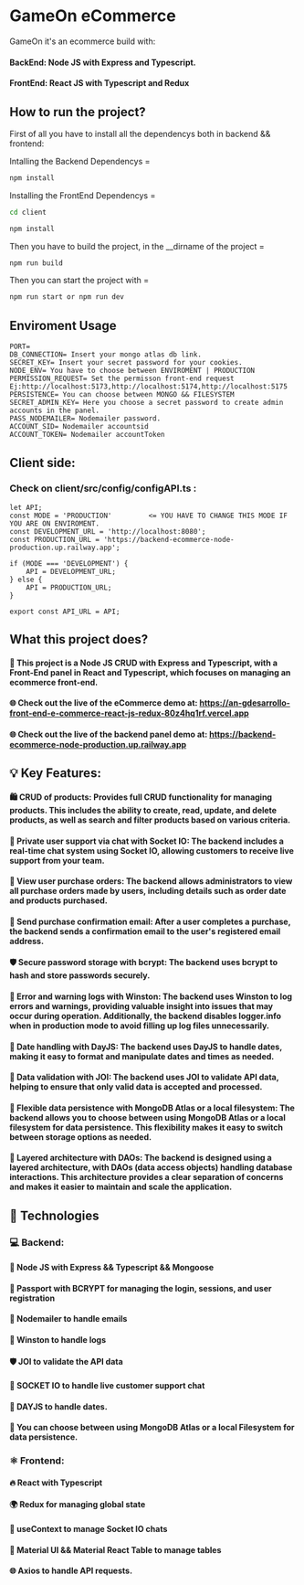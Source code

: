 # GameOn eCommerce

GameOn it's an ecommerce build with:

#### BackEnd: Node JS with Express and Typescript.
#### FrontEnd: React JS with Typescript and Redux

## How to run the project?

First of all you have to install all the dependencys both in backend && frontend:

Intalling the Backend Dependencys = 
```bash
npm install
```

Installing the FrontEnd Dependencys = 
```bash
cd client
```
```bash
npm install
```

Then you have to build the project, in the __dirname of the project = 

```bash
npm run build
```

Then you can start the project with = 

```bash
npm run start or npm run dev
```

## Enviroment Usage

```
PORT= 
DB_CONNECTION= Insert your mongo atlas db link.
SECRET_KEY= Insert your secret password for your cookies.
NODE_ENV= You have to choose between ENVIROMENT | PRODUCTION
PERMISSION_REQUEST= Set the permisson front-end request Ej:http://localhost:5173,http://localhost:5174,http://localhost:5175
PERSISTENCE= You can choose between MONGO && FILESYSTEM
SECRET_ADMIN_KEY= Here you choose a secret password to create admin accounts in the panel.
PASS_NODEMAILER= Nodemailer password.
ACCOUNT_SID= Nodemailer accountsid
ACCOUNT_TOKEN= Nodemailer accountToken
```

## Client side:

### Check on client/src/config/configAPI.ts :

```
let API;
const MODE = 'PRODUCTION'         <= YOU HAVE TO CHANGE THIS MODE IF YOU ARE ON ENVIROMENT.
const DEVELOPMENT_URL = 'http://localhost:8080';
const PRODUCTION_URL = 'https://backend-ecommerce-node-production.up.railway.app';

if (MODE === 'DEVELOPMENT') {
    API = DEVELOPMENT_URL;
} else {
    API = PRODUCTION_URL;
}

export const API_URL = API;
```

## What this project does?

#### 🚀 This project is a Node JS CRUD with Express and Typescript, with a Front-End panel in React and Typescript, which focuses on managing an ecommerce front-end.

####  🌐 Check out the live of the eCommerce demo at: https://an-gdesarrollo-front-end-e-commerce-react-js-redux-80z4hq1rf.vercel.app
####  🌐 Check out the live of the backend panel demo at: https://backend-ecommerce-node-production.up.railway.app

##  💡 Key Features:

#### 🛍️ CRUD of products: Provides full CRUD functionality for managing products. This includes the ability to create, read, update, and delete products, as well as search and filter products based on various criteria.
#### 💬 Private user support via chat with Socket IO: The backend includes a real-time chat system using Socket IO, allowing customers to receive live support from your team.
#### 📝 View user purchase orders: The backend allows administrators to view all purchase orders made by users, including details such as order date and products purchased.
#### 📧 Send purchase confirmation email: After a user completes a purchase, the backend sends a confirmation email to the user's registered email address.
#### 🛡️ Secure password storage with bcrypt: The backend uses bcrypt to hash and store passwords securely.
#### 📜 Error and warning logs with Winston: The backend uses Winston to log errors and warnings, providing valuable insight into issues that may occur during operation. Additionally, the backend disables logger.info when in production mode to avoid filling up log files unnecessarily.
#### 📅 Date handling with DayJS: The backend uses DayJS to handle dates, making it easy to format and manipulate dates and times as needed.
#### 🔐 Data validation with JOI: The backend uses JOI to validate API data, helping to ensure that only valid data is accepted and processed.
#### 💾 Flexible data persistence with MongoDB Atlas or a local filesystem: The backend allows you to choose between using MongoDB Atlas or a local filesystem for data persistence. This flexibility makes it easy to switch between storage options as needed.
#### 🧱 Layered architecture with DAOs: The backend is designed using a layered architecture, with DAOs (data access objects) handling database interactions. This architecture provides a clear separation of concerns and makes it easier to maintain and scale the application.

## 🚀 Technologies

### 💻 Backend:

#### 🌟 Node JS with Express && Typescript && Mongoose
#### 🔐 Passport with BCRYPT for managing the login, sessions, and user registration
#### 📧 Nodemailer to handle emails
#### 📜 Winston to handle logs
#### 🛡️ JOI to validate the API data
#### 💬 SOCKET IO to handle live customer support chat
#### 📅 DAYJS to handle dates.
#### 💾 You can choose between using MongoDB Atlas or a local Filesystem for data persistence.

### ⚛️ Frontend:

#### 🔥 React with Typescript
#### 🌍 Redux for managing global state
#### 💬 useContext to manage Socket IO chats
#### 💅 Material UI && Material React Table to manage tables
#### 🌐 Axios to handle API requests.